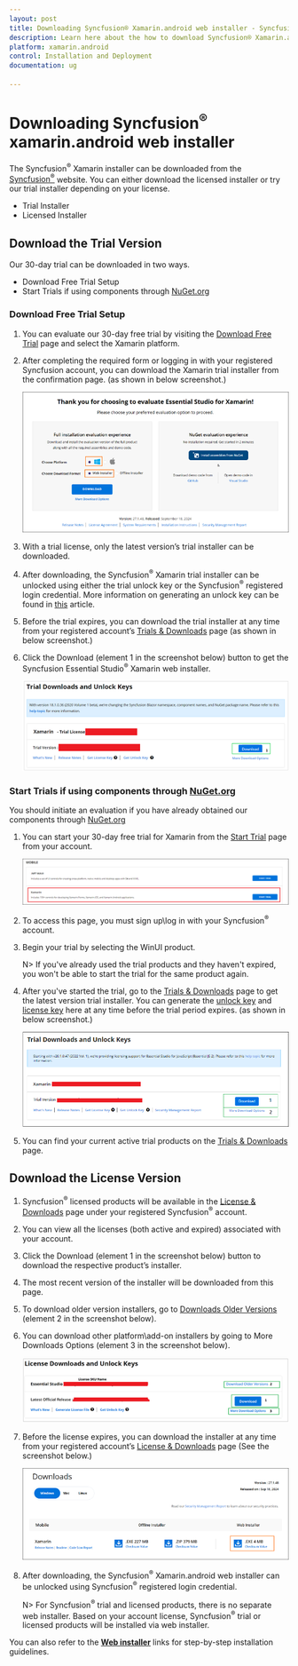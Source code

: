 ```yaml
---
layout: post
title: Downloading Syncfusion® Xamarin.android web installer - Syncfusion®
description: Learn here about the how to download Syncfusion® Xamarin.android web installer from our syncfusion® website with license.
platform: xamarin.android
control: Installation and Deployment
documentation: ug

---
```


# Downloading Syncfusion<sup>®</sup> xamarin.android web installer

The Syncfusion<sup>®</sup> Xamarin installer can be downloaded from the [Syncfusion<sup>®</sup>](https://www.syncfusion.com/xamarin-ui-controls) website. You can either download the licensed installer or try our trial installer depending on your license. 

   -	Trial Installer
   -	Licensed Installer


## Download the Trial Version

Our 30-day trial can be downloaded in two ways.

   * Download Free Trial Setup
   * Start Trials if using components through [NuGet.org](https://www.nuget.org/packages?q=syncfusion)


### Download Free Trial Setup

1. You can evaluate our 30-day free trial by visiting the [Download Free Trial](https://www.syncfusion.com/downloads) page and select the Xamarin platform.
2. After completing the required form or logging in with your registered Syncfusion account, you can download the Xamarin trial installer from the confirmation page. (as shown in below screenshot.) 
   
   ![Trial and downloads of Syncfusion Essential Studio®](images/trial-confirmation.png)
   
3. With a trial license, only the latest version’s trial installer can be downloaded.
4. After downloading, the Syncfusion<sup>®</sup> Xamarin trial installer can be unlocked using either the trial unlock key or the Syncfusion<sup>®</sup> registered login credential. More information on generating an unlock key can be found in [this](https://www.syncfusion.com/kb/8069/how-to-generate-unlock-key-for-essentials-studio-products) article.
5. Before the trial expires, you can download the trial installer at any time from your registered account’s [Trials & Downloads](https://www.syncfusion.com/account/manage-trials/downloads) page (as shown in below screenshot.)
6. Click the Download (element 1 in the screenshot below) button to get the Syncfusion Essential Studio<sup>®</sup> Xamarin web installer.
 
   ![Trial and downloads of Syncfusion Essential Studio®](images/trial-download.png)

   
### Start Trials if using components through [NuGet.org](https://www.nuget.org/packages?q=syncfusion)

You should initiate an evaluation if you have already obtained our components through [NuGet.org](https://www.nuget.org/packages?q=syncfusion)

1. You can start your 30-day free trial for Xamarin from the [Start Trial](https://www.syncfusion.com/account/manage-trials/start-trials) page from your account.
   
   ![Trial and downloads of Syncfusion Essential Studio®](images/start-trial-download.png)
   
2. To access this page, you must sign up\log in with your Syncfusion<sup>®</sup> account.
3. Begin your trial by selecting the WinUI product. 

   N> If you've already used the trial products and they haven't expired, you won't be able to start the trial for the same product again.

4. After you've started the trial, go to the [Trials & Downloads](https://www.syncfusion.com/account/manage-trials/downloads) page to get the latest version trial installer. You can generate the [unlock key](https://www.syncfusion.com/kb/8069/how-to-generate-unlock-key-for-essentials-studio-products) and [license key](https://help.syncfusion.com/xamarin-android/licensing/how-to-generate) here at any time before the trial period expires. (as shown in below screenshot.)

   ![License and downloads of Syncfusion® Essential Studio<sup>®</sup>](images/start-trial-download-installer.png)

5. You can find your current active trial products on the [Trials & Downloads](https://www.syncfusion.com/account/manage-trials/downloads) page.
   

## Download the License Version

1. Syncfusion<sup>®</sup> licensed products will be available in the [License & Downloads](https://www.syncfusion.com/account/downloads) page under your registered Syncfusion<sup>®</sup> account.
2. You can view all the licenses (both active and expired) associated with your account.
3. Click the Download (element 1 in the screenshot below) button to download the respective product’s installer.
4. The most recent version of the installer will be downloaded from this page.
5. To download older version installers, go to [Downloads Older Versions](https://www.syncfusion.com/account/downloads/studio) (element 2 in the screenshot below).
6. You can download other platform\add-on installers by going to More Downloads Options (element 3 in the screenshot below).

    ![License and downloads of Syncfusion® Essential Studio<sup>®</sup>](images/license-download.png)

7. Before the license expires, you can download the installer at any time from your registered account’s [License & Downloads](https://www.syncfusion.com/account/downloads) page (See the screenshot below.)
   
   ![License and downloads of Syncfusion<sup>®</sup> Essential Studio<sup>®</sup>](images/start-trial-download-web-installer.png)
   
8. After downloading, the Syncfusion<sup>®</sup> Xamarin.android web installer can be unlocked using Syncfusion<sup>®</sup> registered login credential.

   N> For Syncfusion<sup>®</sup> trial and licensed products, there is no separate web installer. Based on your account license, Syncfusion<sup>®</sup> trial or licensed products will be installed via web installer.
   
	
You can also refer to the [**Web installer**](https://help.syncfusion.com/xamarin-android/installation/web-installer/how-to-install) links for step-by-step installation guidelines.	